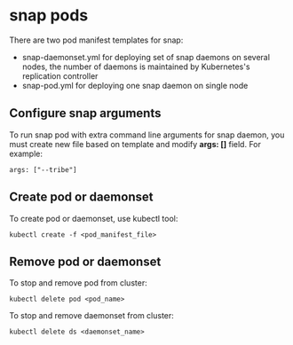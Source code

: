 # snap pods

There are two pod manifest templates for snap:

- snap-daemonset.yml for deploying set of snap daemons on several nodes, the number of daemons is maintained by Kubernetes's replication controller
- snap-pod.yml for deploying one snap daemon on single node

## Configure snap arguments

To run snap pod with extra command line arguments for snap daemon, you must create new file based on template and modify **args: []** field. For example:

	args: ["--tribe"]

## Create pod or daemonset

To create pod or daemonset, use kubectl tool:
	
	kubectl create -f <pod_manifest_file>

## Remove pod or daemonset

To stop and remove pod from cluster:

	kubectl delete pod <pod_name>

To stop and remove daemonset from cluster:

	kubectl delete ds <daemonset_name>
